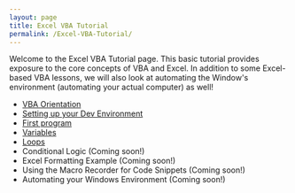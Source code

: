 ```yaml
---
layout: page
title: Excel VBA Tutorial
permalink: /Excel-VBA-Tutorial/
---
```



Welcome to the Excel VBA Tutorial page.  This basic tutorial provides exposure to the core concepts of VBA and Excel.  In addition to some Excel-based VBA lessons, we will also look at automating the Window's environment (automating your actual computer) as well!

* [VBA Orientation](/tutorial/excel/Excel-VBA-GettingStarted/)
* [Setting up your Dev Environment](/tutorial/excel/Excel-VBA-Setting-Up-Dev-Environment/)
* [First program](/tutorial/excel/hello-world-excel-vba/)
* [Variables](/tutorial/excel/excel-vba-variables/)
* [Loops](/tutorial/excel/excel-vba-loops/)
* Conditional Logic (Coming soon!)
* Excel Formatting Example (Coming soon!)
* Using the Macro Recorder for Code Snippets (Coming soon!)
* Automating your Windows Environment (Coming soon!)
